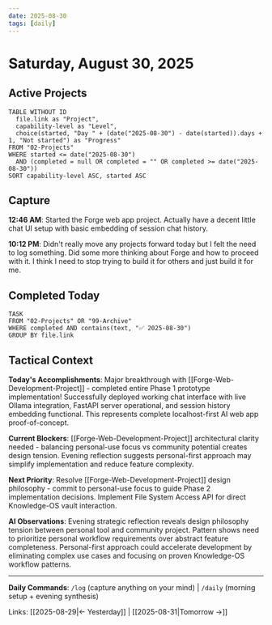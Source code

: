 ```yaml
---
date: 2025-08-30
tags: [daily]
---
```


# Saturday, August 30, 2025

## Active Projects
```dataview
TABLE WITHOUT ID
  file.link as "Project",
  capability-level as "Level",
  choice(started, "Day " + (date("2025-08-30") - date(started)).days + 1, "Not started") as "Progress"
FROM "02-Projects"
WHERE started <= date("2025-08-30") 
  AND (completed = null OR completed = "" OR completed >= date("2025-08-30"))
SORT capability-level ASC, started ASC
```

## Capture
<!-- Raw input with timestamps via /log command -->
<!-- Format: **HH:MM AM/PM**: Natural language input -->

**12:46 AM**: Started the Forge web app project. Actually have a decent little chat UI setup with basic embedding of session chat history.

**10:12 PM**: Didn't really move any projects forward today but I felt the need to log something. Did some more thinking about Forge and how to proceed with it. I think I need to stop trying to build it for others and just build it for me.

## Completed Today
<!-- Tasks completed today from all projects -->
```dataview
TASK
FROM "02-Projects" OR "99-Archive"
WHERE completed AND contains(text, "✅ 2025-08-30")
GROUP BY file.link
```


## Tactical Context
<!-- AI maintains tactical context for session continuity throughout the day -->

**Today's Accomplishments**: Major breakthrough with [[Forge-Web-Development-Project]] - completed entire Phase 1 prototype implementation! Successfully deployed working chat interface with live Ollama integration, FastAPI server operational, and session history embedding functional. This represents complete localhost-first AI web app proof-of-concept.

**Current Blockers**: [[Forge-Web-Development-Project]] architectural clarity needed - balancing personal-use focus vs community potential creates design tension. Evening reflection suggests personal-first approach may simplify implementation and reduce feature complexity.

**Next Priority**: Resolve [[Forge-Web-Development-Project]] design philosophy - commit to personal-use focus to guide Phase 2 implementation decisions. Implement File System Access API for direct Knowledge-OS vault interaction.

**AI Observations**: Evening strategic reflection reveals design philosophy tension between personal tool and community project. Pattern shows need to prioritize personal workflow requirements over abstract feature completeness. Personal-first approach could accelerate development by eliminating complex use cases and focusing on proven Knowledge-OS workflow patterns.


---

**Daily Commands**: `/log` (capture anything on your mind) | `/daily` (morning setup + evening synthesis)

Links: [[2025-08-29|← Yesterday]] | [[2025-08-31|Tomorrow →]]